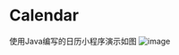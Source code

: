 # Calendar
使用Java编写的日历小程序演示如图
![image](https://github.com/mores1420/Calendar/assets/87219087/818518cb-9ef4-412c-b095-68c9b1295955)
